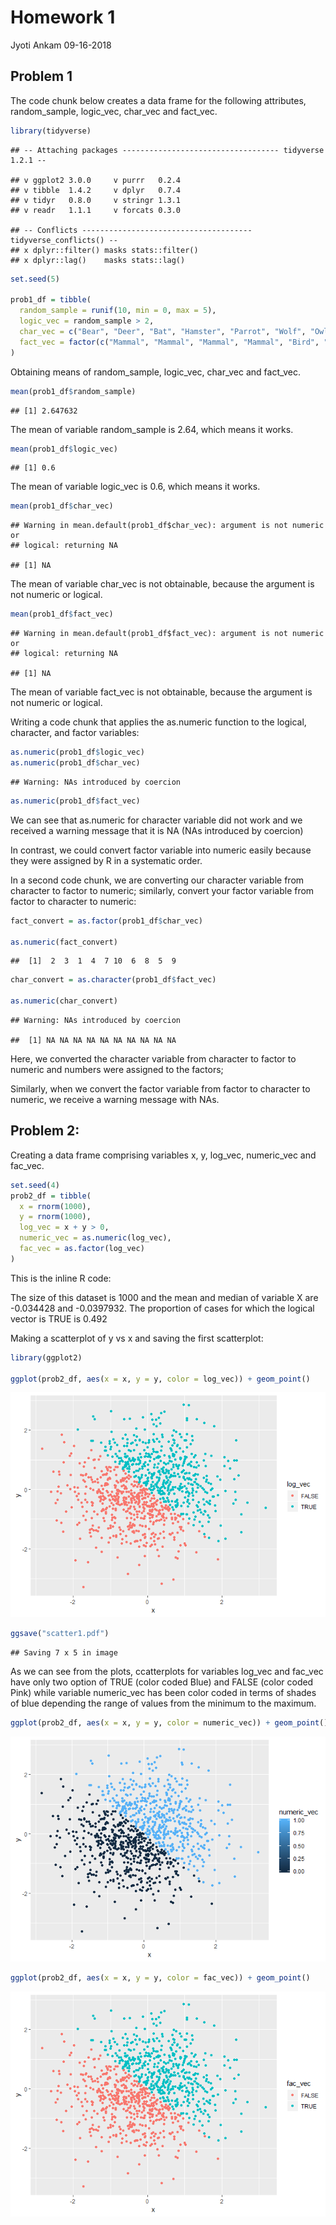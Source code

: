 Homework 1
================
Jyoti Ankam
09-16-2018

Problem 1
---------

The code chunk below creates a data frame for the following attributes, random\_sample, logic\_vec, char\_vec and fact\_vec.

``` r
library(tidyverse)
```

    ## -- Attaching packages ----------------------------------- tidyverse 1.2.1 --

    ## v ggplot2 3.0.0     v purrr   0.2.4
    ## v tibble  1.4.2     v dplyr   0.7.4
    ## v tidyr   0.8.0     v stringr 1.3.1
    ## v readr   1.1.1     v forcats 0.3.0

    ## -- Conflicts -------------------------------------- tidyverse_conflicts() --
    ## x dplyr::filter() masks stats::filter()
    ## x dplyr::lag()    masks stats::lag()

``` r
set.seed(5)

prob1_df = tibble(
  random_sample = runif(10, min = 0, max = 5),
  logic_vec = random_sample > 2,
  char_vec = c("Bear", "Deer", "Bat", "Hamster", "Parrot", "Wolf", "Owl", "Penguin", "Ibis", "Squirrel"),
  fact_vec = factor(c("Mammal", "Mammal", "Mammal", "Mammal", "Bird", "Mammal", "Bird", "Bird", "Bird", "Mammal"))
)
```

Obtaining means of random\_sample, logic\_vec, char\_vec and fact\_vec.

``` r
mean(prob1_df$random_sample)
```

    ## [1] 2.647632

The mean of variable random\_sample is 2.64, which means it works.

``` r
mean(prob1_df$logic_vec)
```

    ## [1] 0.6

The mean of variable logic\_vec is 0.6, which means it works.

``` r
mean(prob1_df$char_vec)
```

    ## Warning in mean.default(prob1_df$char_vec): argument is not numeric or
    ## logical: returning NA

    ## [1] NA

The mean of variable char\_vec is not obtainable, because the argument is not numeric or logical.

``` r
mean(prob1_df$fact_vec)
```

    ## Warning in mean.default(prob1_df$fact_vec): argument is not numeric or
    ## logical: returning NA

    ## [1] NA

The mean of variable fact\_vec is not obtainable, because the argument is not numeric or logical.

Writing a code chunk that applies the as.numeric function to the logical, character, and factor variables:

``` r
as.numeric(prob1_df$logic_vec)
as.numeric(prob1_df$char_vec)
```

    ## Warning: NAs introduced by coercion

``` r
as.numeric(prob1_df$fact_vec)
```

We can see that as.numeric for character variable did not work and we received a warning message that it is NA (NAs introduced by coercion)

In contrast, we could convert factor variable into numeric easily because they were assigned by R in a systematic order.

In a second code chunk, we are converting our character variable from character to factor to numeric; similarly, convert your factor variable from factor to character to numeric:

``` r
fact_convert = as.factor(prob1_df$char_vec)

as.numeric(fact_convert)
```

    ##  [1]  2  3  1  4  7 10  6  8  5  9

``` r
char_convert = as.character(prob1_df$fact_vec)

as.numeric(char_convert)
```

    ## Warning: NAs introduced by coercion

    ##  [1] NA NA NA NA NA NA NA NA NA NA

Here, we converted the character variable from character to factor to numeric and numbers were assigned to the factors;

Similarly, when we convert the factor variable from factor to character to numeric, we receive a warning message with NAs.

Problem 2:
----------

Creating a data frame comprising variables x, y, log\_vec, numeric\_vec and fac\_vec.

``` r
set.seed(4)
prob2_df = tibble(
  x = rnorm(1000),
  y = rnorm(1000),
  log_vec = x + y > 0,
  numeric_vec = as.numeric(log_vec),
  fac_vec = as.factor(log_vec)
)
```

This is the inline R code:

The size of this dataset is 1000 and the mean and median of variable X are -0.034428 and -0.0397932. The proportion of cases for which the logical vector is TRUE is 0.492

Making a scatterplot of y vs x and saving the first scatterplot:

``` r
library(ggplot2)

ggplot(prob2_df, aes(x = x, y = y, color = log_vec)) + geom_point()
```

![](p8105_hw1_jva2106_files/figure-markdown_github/unnamed-chunk-9-1.png)

``` r
ggsave("scatter1.pdf")
```

    ## Saving 7 x 5 in image

As we can see from the plots, ccatterplots for variables log\_vec and fac\_vec have only two option of TRUE (color coded Blue) and FALSE (color coded Pink) while variable numeric\_vec has been color coded in terms of shades of blue depending the range of values from the minimum to the maximum.

``` r
ggplot(prob2_df, aes(x = x, y = y, color = numeric_vec)) + geom_point()
```

![](p8105_hw1_jva2106_files/figure-markdown_github/unnamed-chunk-10-1.png)

``` r
ggplot(prob2_df, aes(x = x, y = y, color = fac_vec)) + geom_point()
```

![](p8105_hw1_jva2106_files/figure-markdown_github/unnamed-chunk-11-1.png)
